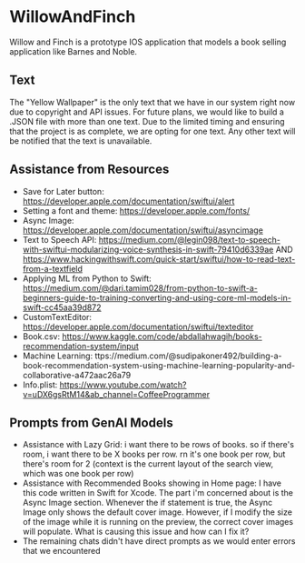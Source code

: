 # WillowAndFinch
Willow and Finch is a prototype IOS application that models a book selling application like Barnes and Noble.

## Text
The "Yellow Wallpaper" is the only text that we have in our system right now due to copyright and API issues. For future plans, we would like to build a .JSON file with more than one text. Due to the limited timing and ensuring that the project is as complete, we are opting for one text. Any other text will be notified that the text is unavailable.

## Assistance from Resources
* Save for Later button: https://developer.apple.com/documentation/swiftui/alert
* Setting a font and theme: https://developer.apple.com/fonts/
* Async Image: https://developer.apple.com/documentation/swiftui/asyncimage
* Text to Speech API: https://medium.com/@legin098/text-to-speech-with-swiftui-modularizing-voice-synthesis-in-swift-79410d6339ae AND https://www.hackingwithswift.com/quick-start/swiftui/how-to-read-text-from-a-textfield
* Applying ML from Python to Swift: https://medium.com/@dari.tamim028/from-python-to-swift-a-beginners-guide-to-training-converting-and-using-core-ml-models-in-swift-cc45aa39d872
* CustomTextEditor: https://developer.apple.com/documentation/swiftui/texteditor
* Book.csv: https://www.kaggle.com/code/abdallahwagih/books-recommendation-system/input
* Machine Learning: ttps://medium.com/@sudipakoner492/building-a-book-recommendation-system-using-machine-learning-popularity-and-collaborative-a472aac26a79
* Info.plist: https://www.youtube.com/watch?v=uDX6gsRtM14&ab_channel=CoffeeProgrammer

## Prompts from GenAI Models
* Assistance with Lazy Grid: i want there to be rows of books. so if there's room, i want there to be X books per row. rn it's one book per row, but there's room for 2 (context is the current layout of the search view, which was one book per row)
* Assistance with Recommended Books showing in Home page: I have this code written in Swift for Xcode. The part i'm concerned about is the Async Image section. Whenever the if statement is true, the Async Image only shows the default cover image. However, if I modify the size of the image while it is running on the preview, the correct cover images will populate. What is causing this issue and how can I fix it?
* The remaining chats didn't have direct prompts as we would enter errors that we encountered
